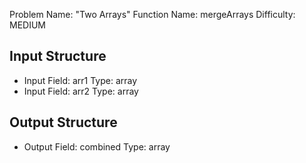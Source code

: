 Problem Name: "Two Arrays"
Function Name: mergeArrays
Difficulty: MEDIUM

## Input Structure
- Input Field: arr1
  Type: array<integer>
- Input Field: arr2
  Type: array<boolean>

## Output Structure
- Output Field: combined
  Type: array<boolean>